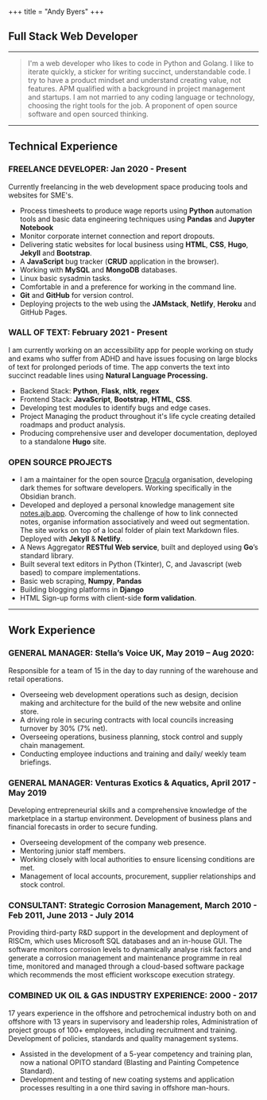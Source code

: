+++
title = "Andy Byers"
+++

## Full Stack Web Developer

---

> I'm a web developer who likes to code in Python and Golang. I like to
> iterate quickly, a sticker for writing succinct, understandable code. I
> try to have a product mindset and understand creating value, not features.
> APM qualified with a background in project management and startups.
> I am not married to any coding language or technology, choosing the right
> tools for the job. A proponent of open source software and open sourced thinking.

---

## Technical Experience

### FREELANCE DEVELOPER: Jan 2020 - Present

Currently freelancing in the web development space producing tools and websites
for SME's.

- Process timesheets to produce wage reports using **Python** automation tools
  and basic data engineering techniques using **Pandas** and **Jupyter Notebook**
- Monitor corporate internet connection and report dropouts.
- Delivering static websites for local business using **HTML**, **CSS**,
  **Hugo**, **Jekyll** and **Bootstrap**.
- A **JavaScript** bug tracker \(**CRUD** application in the browser).
- Working with **MySQL** and **MongoDB** databases.
- Linux basic sysadmin tasks.
- Comfortable in and a preference for working in the command line.
- **Git** and **GitHub** for version control.
- Deploying projects to the web using the **JAMstack**, **Netlify**, **Heroku**
  and GitHub Pages.

### WALL OF TEXT: February 2021 - Present

I am currently working on an accessibility app for people working on study and
exams who suffer from ADHD and have issues focusing on large blocks of text for
prolonged periods of time. The app converts the text into succinct
readable lines using **Natural Language Processing.**

- Backend Stack: **Python**, **Flask**, **nltk**, **regex**
- Frontend Stack: **JavaScript**, **Bootstrap**, **HTML**, **CSS**.
- Developing test modules to identify bugs and edge cases.
- Project Managing the product throughout it's life cycle creating detailed
  roadmaps and product analysis.
- Producing comprehensive user and developer documentation, deployed to a
  standalone **Hugo** site.

### OPEN SOURCE PROJECTS

- I am a maintainer for the open source [Dracula](https://github.com/dracula)
  organisation, developing dark themes for software developers. Working
  specifically in the Obsidian branch.
- Developed and deployed a personal knowledge management site
  [notes.ajb.app](https://notes.ajb.app). Overcoming the challenge of how to
  link connected notes, organise information associatively and weed out
  segmentation. The site works on top of a local folder of plain text Markdown
  files. Deployed with **Jekyll** & **Netlify**.
- A News Aggregator **RESTful Web service**, built and deployed using **Go**’s
  standard library.
- Built several text editors in Python (Tkinter), C, and Javascript (web
  based) to compare implementations.
- Basic web scraping, **Numpy**, **Pandas**
- Building blogging platforms in **Django**
- HTML Sign-up forms with client-side **form validation**.

---

## Work Experience

### GENERAL MANAGER: Stella’s Voice UK, May 2019 – Aug 2020:

Responsible for a team of 15 in the day to day running of the warehouse and
retail operations.

- Overseeing web development operations such as design, decision making and
  architecture for the build of the new website and online store.
- A driving role in securing contracts with local councils increasing turnover
  by 30% (7% net).
- Overseeing operations, business planning, stock control and supply chain
  management.
- Conducting employee inductions and training and daily/ weekly team briefings.

### GENERAL MANAGER: Venturas Exotics & Aquatics, April 2017 - May 2019

Developing entrepreneurial skills and a comprehensive knowledge of the
marketplace in a startup environment. Development of business plans and
financial forecasts in order to secure funding.

- Overseeing development of the company web presence.
- Mentoring junior staff members.
- Working closely with local authorities to ensure licensing conditions are met.
- Management of local accounts, procurement, supplier relationships and stock
  control.

### CONSULTANT: Strategic Corrosion Management, March 2010 - Feb 2011, June 2013 - July 2014

Providing third-party R&D support in the development and deployment of RISCm,
which uses Microsoft SQL databases and an in-house GUI. The software monitors
corrosion levels to dynamically analyse risk factors and generate a corrosion
management and maintenance programme in real time, monitored and managed
through a cloud-based software package which recommends the most efficient
workscope execution strategy.

### COMBINED UK OIL & GAS INDUSTRY EXPERIENCE: 2000 - 2017

17 years experience in the offshore and petrochemical industry both on and
offshore with 13 years in supervisory and leadership roles, Administration of
project groups of 100+ employees, including recruitment and training.
Development of policies, standards and quality management systems.

- Assisted in the development of a 5-year competency and training plan, now a
  national OPITO standard (Blasting and Painting Competence Standard).
- Development and testing of new coating systems and application processes
  resulting in a one third saving in offshore man-hours.

